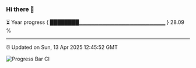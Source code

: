 ### Hi there 👋

⏳ Year progress { ████████▁▁▁▁▁▁▁▁▁▁▁▁▁▁▁▁▁▁▁▁▁▁ } 28.09 %

---

⏰ Updated on Sun, 13 Apr 2025 12:45:52 GMT

![Progress Bar CI](https://github.com/DhruviPatel157/GitHub-Actions-Demo/workflows/Progress%20Bar%20CI/badge.svg)
